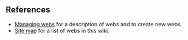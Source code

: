 ## References
*   [Managing webs](https://[[HOST_SUBDOMAIN]]-80-[[KATACODA_HOST]].environments.katacoda.com/foswiki/System/ManagingWebs) for a description of webs and to create new webs.
*   [Site map](https://[[HOST_SUBDOMAIN]]-80-[[KATACODA_HOST]].environments.katacoda.com/foswiki/System/SiteMap) for a list of webs in this wiki.